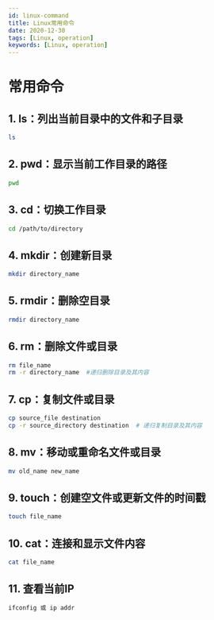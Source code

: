 ```yaml
---
id: linux-command
title: Linux常用命令
date: 2020-12-30
tags: [Linux, operation]
keywords: [Linux, operation]
---
```


# 常用命令
## 1. ls：列出当前目录中的文件和子目录
```bash
ls
```

## 2. pwd：显示当前工作目录的路径
```bash
pwd
```

## 3. cd：切换工作目录
```bash
cd /path/to/directory
```

## 4. mkdir：创建新目录
```bash
mkdir directory_name
```

## 5. rmdir：删除空目录
```bash
rmdir directory_name
```

## 6. rm：删除文件或目录
```bash
rm file_name
rm -r directory_name  #递归删除目录及其内容
```

## 7. cp：复制文件或目录
```bash
cp source_file destination
cp -r source_directory destination  # 递归复制目录及其内容
```

## 8. mv：移动或重命名文件或目录
```bash
mv old_name new_name
```

## 9. touch：创建空文件或更新文件的时间戳
```bash
touch file_name
```

## 10. cat：连接和显示文件内容
```bash
cat file_name
```

## 11. 查看当前IP
```bash
ifconfig 或 ip addr
```
